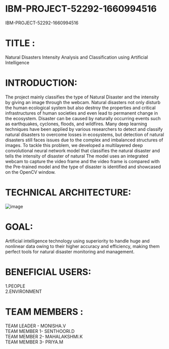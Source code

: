 # IBM-PROJECT-52292-1660994516 
IBM-PROJECT-52292-1660994516

# TITLE :
Natural Disasters Intensity Analysis and Classification using Artificial Intelligence


# INTRODUCTION:
The project mainly classifies the type of Natural Disaster and the intensity by giving an image through the webcam. Natural disasters not only disturb the human ecological system but also destroy the properties and critical infrastructures of human societies and even lead to permanent change in the ecosystem. Disaster can be caused by naturally occurring events such as earthquakes, cyclones, floods, and wildfires. Many deep learning techniques have been applied by various researchers to detect and classify natural disasters to overcome losses in ecosystems, but detection of natural disasters still faces issues due to the complex and imbalanced structures of images. To tackle this problem, we developed a multilayered deep convolutional neural network model that classifies the natural disaster and tells the intensity of disaster  of natural The model uses an integrated webcam to capture the video frame and the video frame is compared with the Pre-trained model and the type of disaster is identified and showcased on the OpenCV window. 

# TECHNICAL ARCHITECTURE:
![image](https://www.ncbi.nlm.nih.gov/pmc/articles/PMC8069408/bin/sensors-21-02648-g001.jpg)

# GOAL:
Artificial intelligence technology using superiority to handle huge and nonlinear data owing to their higher accuracy and efficiency, making them perfect tools for natural disaster monitoring and management.

# BENEFICIAL USERS:
1.PEOPLE <br/>
2.ENVIRONMENT

# TEAM MEMBERS :
TEAM LEADER  - MONISHA.V <br/>
TEAM MEMBER 1- SENTHOORI.D <br/>
TEAM MEMBER 2- MAHALAKSHMI.K <br/>
TEAM MEMBER 3- PRIYA.M <br/>

